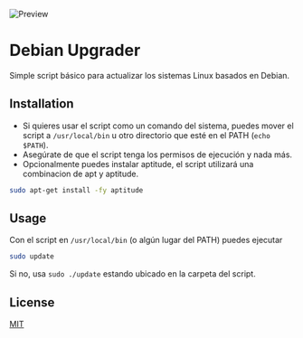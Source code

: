 ![Preview]()
# Debian Upgrader
Simple script básico para actualizar los sistemas Linux basados en Debian.

## Installation
* Si quieres usar el script como un comando del sistema, puedes mover el script a `/usr/local/bin` u otro directorio que esté en el PATH (`echo $PATH`).
* Asegúrate de que el script tenga los permisos de ejecución y nada más.
* Opcionalmente puedes instalar aptitude, el script utilizará una combinacion de apt y aptitude.

```bash
sudo apt-get install -fy aptitude
```

## Usage
Con el script en `/usr/local/bin` (o algún lugar del PATH) puedes ejecutar
```bash
sudo update
```
Si no, usa `sudo ./update` estando ubicado en la carpeta del script.

## License

[MIT](https://choosealicense.com/licenses/mit/)
